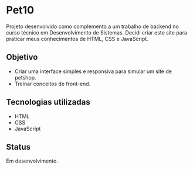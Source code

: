 # Pet10 

Projeto desenvolvido como complemento a um trabalho de backend no curso técnico em Desenvolvimento de Sistemas.
Decidi criar este site para praticar meus conhecimentos de HTML, CSS e JavaScript. 

## Objetivo
- Criar uma interface simples e responsiva para simular um site de petshop.  
- Treinar conceitos de front-end.  

## Tecnologias utilizadas
- HTML 
- CSS
- JavaScript  

## Status
Em desenvolvimento.

